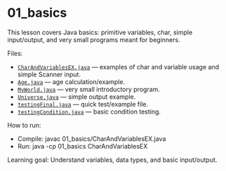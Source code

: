 # 01_basics

This lesson covers Java basics: primitive variables, char, simple input/output, and very small programs meant for beginners.

Files:
- [`CharAndVariablesEX.java`](01_basics/CharAndVariablesEX.java:1) — examples of char and variable usage and simple Scanner input.
- [`Age.java`](01_basics/Age.java:1) — age calculation/example.
- [`MyWorld.java`](01_basics/MyWorld.java:1) — very small introductory program.
- [`Universe.java`](01_basics/Universe.java:1) — simple output example.
- [`testingFinal.java`](01_basics/testingFinal.java:1) — quick test/example file.
- [`testingCondition.java`](01_basics/testingCondition.java:1) — basic condition testing.

How to run:
- Compile: javac 01_basics/CharAndVariablesEX.java
- Run: java -cp 01_basics CharAndVariablesEX

Learning goal: Understand variables, data types, and basic input/output.
